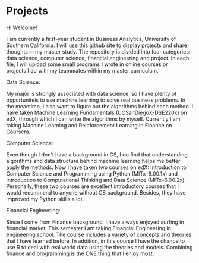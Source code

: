 # Projects

Hi Welcome! 

I am currently a first-year student in Business Analytics, University of Southern California. I will use this github site to display projects and share thoughts in my master study. The repository is divided into four categories: data science, computer science, financial engineering and project. In each file, I will upload some small programs I wrote in online courses or  
projects I do with my teammates within my master curriculum.

Data Science:

My major is strongly associated with data science, so I have plenty of opportuniteis to use machine learning to solve real business problems. In the meantime, I also want to figure out the algorithms behind each method. I have taken Machine Learning Fundamentals (UCSanDiegoX-DSE220x) on edX, through which I can write the algorithms by myself. Currently I am taking Machine Learning and Reinforcement Learning in Finance on Coursera.

Computer Science:

Even though I don't have a background in CS, I do find that understanding algorithms and data structure behind machine learning helps me better apply the methods. Now I have taken two courses on edX: Introduction to Computer Science and Programming using Python (MITx–6.00.1x) and Introduction to Computational Thinking and Data Science (MITx–6.00.2x). Personally, these two courses are excellent introductory courses that I would recommend to anyone without CS background. Besides, they have improved my Python skills a lot.

Financial Engineering:

Since I come from Finance background, I have always enjoyed surfing in financial market. This semester I am taking Financial Engineering in engineering school. The course includes a variety of concepts and theories that I have learned before. In addition, in this course I have the chance to use R to deal with real world data using the theories and models. Combining finance and programming is the ONE thing that I enjoy most.
